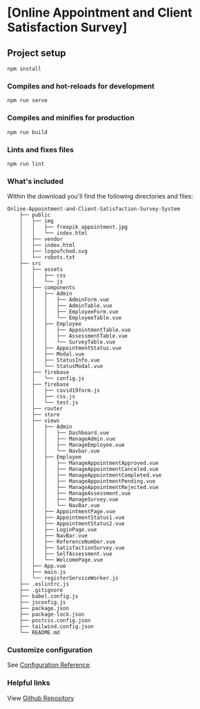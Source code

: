 # [Online Appointment and Client Satisfaction Survey]

## Project setup
```
npm install
```

### Compiles and hot-reloads for development
```
npm run serve
```

### Compiles and minifies for production
```
npm run build
```

### Lints and fixes files
```
npm run lint
```

### What's included

Within the download you'll find the following directories and files:

```
Online-Appointment-and-Client-Satisfaction-Survey-System
    ├── public
    │   ├── img
    │   │   ├── freepik_appointment.jpg
    │   │   └── index.html
    │   ├── vendor
    │   ├── index.html
    │   ├── logoofched.svg
    │   └── robots.txt
    ├── src
    │   ├── assets
    │   │   ├── css
    │   │   └── js
    │   ├── components
    │   │   ├── Admin
    │   │   │   ├── AdminForm.vue
    │   │   │   ├── AdminTable.vue
    │   │   │   ├── EmployeeForm.vue
    │   │   │   └── EmployeeTable.vue
    │   │   ├── Employee
    │   │   │   ├── AppointmentTable.vue
    │   │   │   ├── AssessmentTable.vue
    │   │   │   └── SurveyTable.vue
    │   │   ├── AppointmentStatus.vue
    │   │   ├── Modal.vue
    │   │   ├── StatusInfo.vue
    │   │   └── StatusModal.vue
    │   ├── firebase
    │   │   └── config.js
    │   ├── firebase
    │   │   ├── covid19form.js
    │   │   ├── css.js
    │   │   └── test.js
    │   ├── router
    │   ├── store
    │   ├── views
    │   │   ├── Admin
    │   │   │   ├── Dashboard.vue
    │   │   │   ├── ManageAdmin.vue
    │   │   │   ├── ManageEmployee.vue
    │   │   │   └── Navbar.vue
    │   │   ├── Employee
    │   │   │   ├── ManageAppointmentApproved.vue
    │   │   │   ├── ManageAppointmentCanceled.vue
    │   │   │   ├── ManageAppointmentCompleted.vue
    │   │   │   ├── ManageAppointmentPending.vue
    │   │   │   ├── ManageAppointmentRejected.vue
    │   │   │   ├── ManageAssessment.vue
    │   │   │   ├── ManageSurvey.vue
    │   │   │   └── NavBar.vue
    │   │   ├── AppointmentPage.vue
    │   │   ├── AppointmentStatus1.vue
    │   │   ├── AppointmentStatus2.vue
    │   │   ├── LoginPage.vue
    │   │   ├── NavBar.vue
    │   │   ├── ReferenceNumber.vue
    │   │   ├── SatisfactionSurvey.vue
    │   │   ├── SelfAssessment.vue
    │   │   └── WelcomePage.vue
    │   ├── App.vue
    │   ├── main.js
    │   └── registerServiceWorker.js
    ├── .eslintrc.js
    ├── .gitignore
    ├── babel.config.js
    ├── jsconfig.js
    ├── package.json
    ├── package-lock.json
    ├── postcss.config.json
    ├── tailwind.config.json
    └── README.md
```

### Customize configuration
See [Configuration Reference](https://cli.vuejs.org/config/).

### Helpful links
View [Github Repository](https://github.com/CBSUA-Apollo-Mar-Pollo/Online-Appointment-and-Client-Satisfaction-Survey-System.git)
